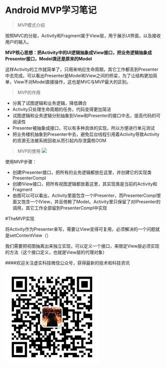 # Android MVP学习笔记
>MVP模式介绍

按照MVC的分层，Activity和Fragment属于View层，用于展示UI界面，以及接收用户的输入。

**MVP核心思想：把Activity中的UI逻辑抽象成View接口，把业务逻辑抽象成Presenter接口，Model类还是原来的Model**

这样Activity的工作就简单了，只用来响应生命周期，其它工作都丢到Presenter中去完成。可以看出Presenter是Model和View之间的桥梁，为了让结构更加简单，View不对Model直接操作，这也是MVC与MVP最大的区别。

>MVP的作用

- 分离了试图逻辑和业务逻辑，降低耦合
- Activity只处理生命周期的任务，代码变得更加简洁
- 试图逻辑和业务逻辑分别抽象到View和Presenter的接口中去，提高代码的可阅读性
- Presenter被抽象成接口，可以有多种具体的实现，所以方便进行单元测试
- 把业务楼机抽象到Presenter中去，避免后台线程引用着Activity导致Activity的资源无法被系统回收从而引起内存泄露核OOM

>MVP的使用
![](https://segmentfault.com/image?src=http://7xih5c.com1.z0.glb.clouddn.com/15-10-12/94032090.jpg&objectId=1190000003927200&token=62cb9888184d6fe02a4b3ae814ca17e8)

使用MVP步骤：

- 创建IPresenter接口，把所有的业务逻辑都放在这里，并创建它的实现类PresenterCompl
- 创建IView接口，把所有视图逻辑都放着这里，其实现类是当前的Activity和Fragment
- 由图可以可以看出，Activity里面包含一个IPresenter，而PresenterCompl里面又饱含一个IView，并且倚赖了Model。Activity里只保留了对IPresenter的调用，其它工作全部留到PresenterCompl中实现


#TheMVP实现

将Activity作为Presenter来写，需要让View变得可复用，必须解决的一个问题就是setContentView（）

我们需要把视图抽离出来独立实现，可以定义一个接口，来限定View层必须实现的方法（这个接口定义，也就是View层的代理对象）



####欢迎关注虚实科技微信公众号，获得最新的技术和科技资讯

 <img src="https://github.com/jin404861445lan/Images/blob/master/wx.jpg" width = "300" height = "300" alt="" align=center />



















  















